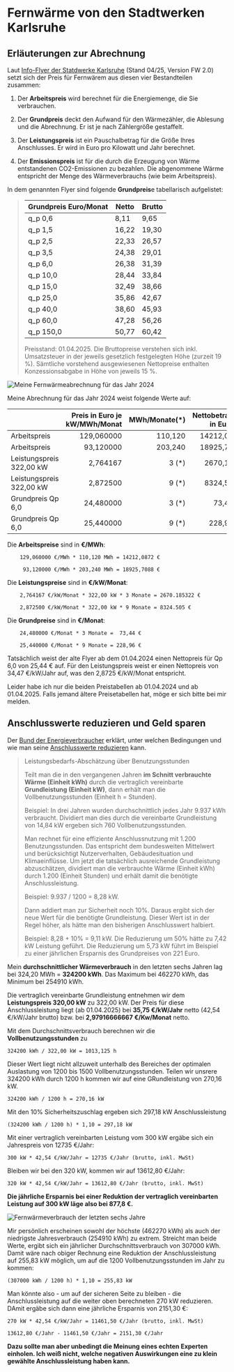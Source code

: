 # Fernwärme von den Stadtwerken Karlsruhe

## Erläuterungen zur Abrechnung

Laut [Info-Flyer der Statdwerke Karlsruhe](https://www.stadtwerke-karlsruhe.de/wMedia/docs/service/infomaterial/preisblaetter/tarifflyer-fernwaerme.pdf) (Stand 04/25, Version FW 2.0) setzt sich der Preis für Fernwärem aus diesen vier Bestandteilen zusammen:

1. Der **Arbeitspreis** wird berechnet für die Energiemenge, die Sie
verbrauchen.

2. Der **Grundpreis** deckt den Aufwand für den Wärmezähler, die Ablesung
und die Abrechnung. Er ist je nach Zählergröße gestaffelt.

3. Der **Leistungspreis** ist ein Pauschalbetrag für die Größe Ihres
Anschlusses. Er wird in Euro pro Kilowatt und Jahr berechnet.

4. Der **Emissionspreis** ist für die durch die Erzeugung von Wärme
entstandenen CO2-Emissionen zu bezahlen. Die abgenommene Wärme
entspricht der Menge des Wärmeverbrauchs (wie beim Arbeitspreis).

In dem genannten Flyer sind folgende **Grundpreis**e tabellarisch aufgelistet:
> 
> | Grundpreis Euro/Monat | Netto | Brutto |
> | --------------------- | ----- | ------ |
> | q_p 0,6               | 8,11  | 9,65   |
> | q_p 1,5               | 16,22 | 19,30  |
> | q_p 2,5               | 22,33 | 26,57  |
> | q_p 3,5               | 24,38 | 29,01  |
> | q_p 6,0               | 26,38 | 31,39  |
> | q_p 10,0              | 28,44 | 33,84  |
> | q_p 15,0              | 32,49 | 38,66  |
> | q_p 25,0              | 35,86 | 42,67  |
> | q_p 40,0              | 38,60 | 45,93  |
> | q_p 60,0              | 47,28 | 56,26  |
> | q_p 150,0             | 50,77 | 60,42  |
> 
> Preisstand: 01.04.2025. Die Bruttopreise verstehen sich inkl.
> Umsatzsteuer in der jeweils gesetzlich festgelegten Höhe 
> (zurzeit 19 %). Sämtliche vorstehend ausgewiesenen 
> Nettopreise enthalten Konzessionsabgabe in Höhe von 
> jeweils 15 %.


![Meine Fernwärmeabrechnung für das Jahr 2024](fernwärme-stadtwerke-karlsruhe.png)

Meine Abrechnung für das Jahr 2024 weist folgende Werte auf:

|                          | Preis in Euro je kW/MWh/Monat  | MWh/Monate(*) | Nettobetrag in Euro  |
|:------------------------ | ------------------------------:| -------------:| -------------------:|
| Arbeitspreis             | 129,060000                     | 110,120       | 14212,09            |
| Arbeitspreis             |  93,120000                     | 203,240       | 18925,71            |
| Leistungspreis 322,00 kW |   2,764167                     | 3 (*)         |  2670,19            |
| Leistungspreis 322,00 kW |   2,872500                     | 9 (*)         |  8324,51            |
| Grundpreis Qp 6,0        |  24,480000                     | 3 (*)         |    73,44            |
| Grundpreis Qp 6,0        |  25,440000                     | 9 (*)         |   228,96            |

Die **Arbeitspreise** sind in **€/MWh**: 

        129,060000 €/MWh * 110,120 MWh = 14212,0872 €

         93,120000 €/MWh * 203,240 MWh = 18925,7088 €

Die **Leistungspreise** sind in **€/kW/Monat**:

        2,764167 €/kW/Monat * 322,00 kW * 3 Monate = 2670.185322 €

        2,872500 €/kW/Monat * 322,00 kW * 9 Monate = 8324.505 €

Die **Grundpreise** sind in **€/Monat**:

        24,480000 €/Monat * 3 Monate =  73,44 €

        25,440000 €/Monat * 9 Monate = 228,96 €

Tatsächlich weist der alte Flyer ab dem 01.04.2024 einen Nettopreis für Qp 6,0 von 25,44 € auf. Für den Leistungspreis weist er einen Nettopreis von 34,47 €/kW/Jahr auf, was den 2,8725 €/kW/Monat entspricht.

Leider habe ich nur die beiden Preistabellen ab 01.04.2024 und ab 01.04.2025. Falls jemand ältere Preisetabellen hat, möge er sich bitte bei mir melden.

## Anschlusswerte reduzieren und Geld sparen

Der [Bund der Energieverbraucher](https://www.energieverbraucher.de/) erklärt, unter welchen Bedingungen und wie man seine [Anschlusswerte reduzieren](https://www.energieverbraucher.de/de/anschlusswerte-zu-hoch__507/) kann. 

> Leistungsbedarfs-Abschätzung über Benutzungsstunden
>
> Teilt man die in den vergangenen Jahren **im Schnitt verbrauchte Wärme (Einheit kWh)** durch die vertraglich vereinbarte **Grundleistung (Einheit kW)**, dann erhält man die Vollbenutzungsstunden (Einheit h = Stunden).
>
> Beispiel: In drei Jahren wurden durchschnittlich jedes Jahr 9.937 kWh verbraucht. Dividiert man dies durch die vereinbarte Grundleistung von 14,84 kW ergeben sich 760 Vollbenutzungsstunden. 
>
> Man rechnet für eine effiziente Anschlussnutzung mit 1.200 Benutzungsstunden. Das entspricht dem bundesweiten Mittelwert und berücksichtigt Nutzerverhalten, Gebäudesituation und Klimaeinflüsse. Um jetzt die tatsächlich ausreichende Grundleistung abzuschätzen, dividiert man die verbrauchte Wärme (Einheit kWh) durch 1.200 (Einheit Stunden) und erhält damit die benötigte Anschlussleistung. 
>
> Beispiel: 9.937 / 1200 = 8,28 kW. 
>
> Dann addiert man zur Sicherheit noch 10%. Daraus ergibt sich der neue Wert für die benötigte Grundleistung. Dieser Wert ist in der Regel höher, als hätte man den bisherigen Anschlusswert halbiert. 
>
> Beispiel: 8,28 + 10% = 9,11 kW. Die Reduzierung um 50% hätte zu 7,42 kW Leistung geführt. Die Reduzierung um 5,73 kW führt im Beispiel zu einer jährlichen Ersparnis des Grundpreises von 221 Euro.
>

Mein **durchschnittlicher Wärmeverbrauch** in den letzten sechs Jahren lag bei 324,20 MWh = **324200 kWh**. Das Maximum bei 462270 kWh, das Minimum bei 254910 kWh.

Die vertraglich vereinbarte Grundleistung entnehmen wir dem **Leistungspreis 320,00 kW** zu 322,00 kW. Der Preis für diese Anschlussleistung liegt (ab 01.04.2025) bei **35,75 €/kW/Jahr** netto (42,54 €/kW/Jahr brutto) bzw. bei **2,97916666667 €/Kw/Monat** netto.

Mit dem Durchschnittsverbrauch berechnen wir die **Vollbenutzungsstunden** zu 

    324200 kWh / 322,00 kW = 1013,125 h

Dieser Wert liegt nicht allzuweit unterhalb des Bereiches der optimalen Auslastung von 1200 bis 1500 Vollbenutzungsstunden. Teilen wir 
unsrere 324200 kWh durch 1200 h kommen wir auf eine GRundleistung von 270,16 kW.

    324200 kWh / 1200 h = 270,16 kW

Mit den 10% Sicherheitszuschlag ergeben sich 297,18 kW Anschlussleistung

    (324200 kWh / 1200 h) * 1,10 = 297,18 kW

Mit einer vertraglich vereinbarten Leistung vom 300 kW ergäbe sich ein Jahrespreis von 12735 €/Jahr:

    300 kW * 42,54 €/kW/Jahr = 12735 €/Jahr (brutto, inkl. MwSt)

Bleiben wir bei den 320 kW, kommen wir auf 13612,80 €/Jahr:

    320 kW * 42,54 €/kW/Jahr = 13612,80 €/Jahr (brutto, inkl. MwSt)

**Die jährliche Ersparnis bei einer Reduktion der vertraglich vereinbarten Leistung auf 300 kW läge also bei 877,8 €.**

![Fernwärmeverbrauch der letzten sechs Jahre](fernwärme-verbrauch.png)

Mir persönlich erscheinen sowohl der höchste (462270 kWh) als auch der niedrigste Jahresverbrauch (254910 kWh) zu extrem. 
Streicht man beide Werte, ergibt sich ein jährlicher Durchschnittsverbrauch von 307000 kWh. Damit wäre nach obiger Rechnung 
eine Reduktion der Anschlussleistung auf 255,83 kW möglich, um auf die 1200 Vollbenutzungsstunden im Jahr zu kommen:

    (307000 kWh / 1200 h) * 1,10 = 255,83 kW

Man könnte also - um auf der sicheren Seite zu bleiben - die Anschlussleistung auf die weiter oben berechneten 270 kW reduzieren. DAmit ergäbe sich dann eine jährliche Ersparnis von 2151,30 €:

    270 kW * 42,54 €/kW/Jahr = 11461,50 €/Jahr (brutto, inkl. MwSt)

    13612,80 €/Jahr - 11461,50 €/Jahr = 2151,30 €/Jahr

**Dazu sollte man aber unbedingt die Meinung eines echten Experten einholen. Ich weiß nicht, welche negativen Auswirkungen eine zu klein gewählte Anschlussleistung haben kann.**